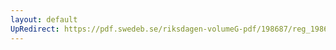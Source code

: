 ```yaml
---
layout: default
UpRedirect: https://pdf.swedeb.se/riksdagen-volumeG-pdf/198687/reg_198687__reg_01/reg_198687__reg_01_0089.pdf
---
```

